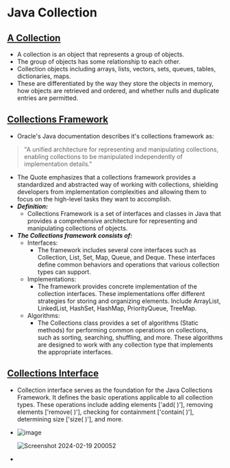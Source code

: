# **Java Collection**

## <U>A Collection</U>
- A collection is an object that represents a group of objects.
- The group of objects has some relationship to each other.
- Collection objects including arrays, lists, vectors, sets, queues, tables, dictionaries, maps.
- These are differentiated by the way they store the objects in memory, how objects are retrieved and ordered, and whether nulls and duplicate entries are permitted. 


## <u>Collections Framework</u>
- Oracle's Java documentation describes it's collections framework as: 
> "A unified architecture for representing and manipulating collections, enabling collections to be manipulated independently of implementation details."
- The Quote emphasizes that a collections framework provides a standardized and abstracted way of working with collections, shielding developers from implementation complexities and allowing them to focus on the high-level tasks they want to accomplish.
- ***Definition:***
  - Collections Framework is a set of interfaces and classes in Java that provides a comprehensive architecture for representing and manipulating collections of objects.
- ***The Collections framework consists of:***
  - Interfaces:
    - The framework includes several core interfaces such as Collection, List, Set, Map, Queue, and Deque. These interfaces define common behaviors and operations that various collection types can support.
  - Implementations:
    - The framework provides concrete implementation of the collection interfaces. These implementations offer different strategies for storing and organizing elements. Include ArrayList, LinkedList, HashSet, HashMap, PriorityQueue, TreeMap.
  - Algorithms:
    - The Collections class provides a set of algorithms (Static methods) for performing common operations on collections, such as sorting, searching, shuffling, and more. These algorithms are designed to work with any collection type that implements the appropriate interfaces. 


## <u>Collections Interface</u>
- Collection interface serves as the foundation for the Java Collections Framework. It defines the basic operations applicable to all collection types. These operations include adding elements ['add( )'], removing elements ['remove( )'], checking for containment ['contain( )'], determining size ['size( )'], and more.
- ![image](https://github.com/huygi/Java_Collections/assets/105019803/b16f366b-5baf-4dff-a756-c5c0baa06336)

  ![Screenshot 2024-02-19 200052](https://github.com/huygi/Java_Collections/assets/105019803/2a399726-fd04-4bb8-a34e-f32241d6029c)
- 